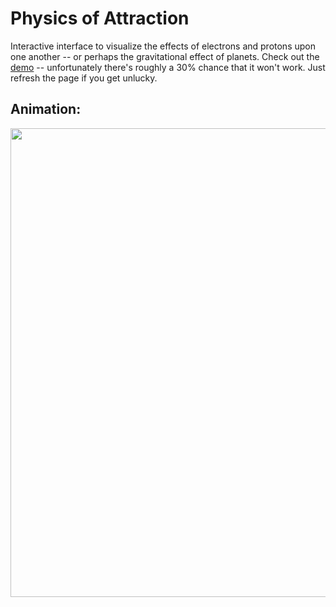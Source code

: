 # Physics of Attraction
Interactive interface to visualize the effects of electrons and protons upon one another -- or perhaps the gravitational effect of planets. Check out the [demo](https://zackstout.github.io/physics-of-attraction/) -- unfortunately there's roughly a 30% chance that it won't work. Just refresh the page if you get unlucky.

## Animation:
<img src="https://media.giphy.com/media/2seI37aeeMQyKgqc1x/giphy.gif" width=750px>
